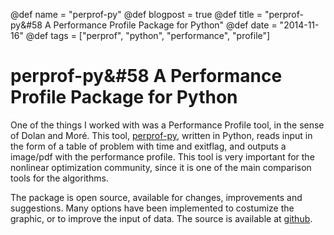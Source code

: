 @def name = "perprof-py"
@def blogpost = true
@def title = "perprof-py&#58 A Performance Profile Package for Python"
@def date = "2014-11-16"
@def tags = ["perprof", "python", "performance", "profile"]

# perprof-py&#58 A Performance Profile Package for Python

One of the things I worked with was a Performance Profile tool, in the sense
of Dolan and Moré. This tool,
[perprof-py](http://ufpr-opt.github.io/perprof-py), written in Python,
reads input in the form of a table of problem with time and exitflag, and
outputs a image/pdf with the performance profile.
This tool is very important for the nonlinear optimization community, since it
is one of the main comparison tools for the algorithms.

The package is open source, available for changes, improvements and suggestions.
Many options have been implemented to costumize the graphic, or to improve the
input of data. The source is available at
[github](http://github.com/ufpr-opt/perprof-py).
